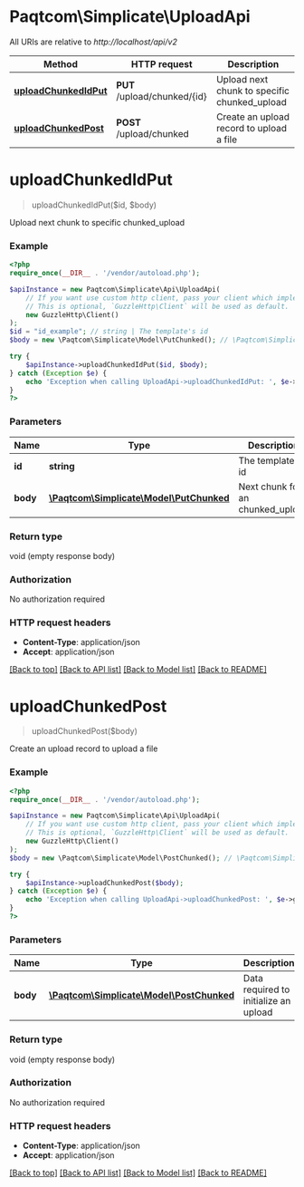 # Paqtcom\Simplicate\UploadApi

All URIs are relative to *http://localhost/api/v2*

 Method                                                    | HTTP request                 | Description                                  
-----------------------------------------------------------|------------------------------|----------------------------------------------
 [**uploadChunkedIdPut**](UploadApi.md#uploadChunkedIdPut) | **PUT** /upload/chunked/{id} | Upload next chunk to specific chunked_upload 
 [**uploadChunkedPost**](UploadApi.md#uploadChunkedPost)   | **POST** /upload/chunked     | Create an upload record to upload a file     

# **uploadChunkedIdPut**

> uploadChunkedIdPut($id, $body)

Upload next chunk to specific chunked_upload

### Example

```php
<?php
require_once(__DIR__ . '/vendor/autoload.php');

$apiInstance = new Paqtcom\Simplicate\Api\UploadApi(
    // If you want use custom http client, pass your client which implements `GuzzleHttp\ClientInterface`.
    // This is optional, `GuzzleHttp\Client` will be used as default.
    new GuzzleHttp\Client()
);
$id = "id_example"; // string | The template's id
$body = new \Paqtcom\Simplicate\Model\PutChunked(); // \Paqtcom\Simplicate\Model\PutChunked | Next chunk for an chunked_upload

try {
    $apiInstance->uploadChunkedIdPut($id, $body);
} catch (Exception $e) {
    echo 'Exception when calling UploadApi->uploadChunkedIdPut: ', $e->getMessage(), PHP_EOL;
}
?>
```

### Parameters

 Name     | Type                                                           | Description                      | Notes 
----------|----------------------------------------------------------------|----------------------------------|-------
 **id**   | **string**                                                     | The template&#39;s id            |
 **body** | [**\Paqtcom\Simplicate\Model\PutChunked**](../Model/PutChunked.md) | Next chunk for an chunked_upload |

### Return type

void (empty response body)

### Authorization

No authorization required

### HTTP request headers

- **Content-Type**: application/json
- **Accept**: application/json

[[Back to top]](#) [[Back to API list]](../README.md#documentation-for-api-endpoints) [[Back to Model list]](../README.md#documentation-for-models) [[Back to README]](../README.md)

# **uploadChunkedPost**

> uploadChunkedPost($body)

Create an upload record to upload a file

### Example

```php
<?php
require_once(__DIR__ . '/vendor/autoload.php');

$apiInstance = new Paqtcom\Simplicate\Api\UploadApi(
    // If you want use custom http client, pass your client which implements `GuzzleHttp\ClientInterface`.
    // This is optional, `GuzzleHttp\Client` will be used as default.
    new GuzzleHttp\Client()
);
$body = new \Paqtcom\Simplicate\Model\PostChunked(); // \Paqtcom\Simplicate\Model\PostChunked | Data required to initialize an upload

try {
    $apiInstance->uploadChunkedPost($body);
} catch (Exception $e) {
    echo 'Exception when calling UploadApi->uploadChunkedPost: ', $e->getMessage(), PHP_EOL;
}
?>
```

### Parameters

 Name     | Type                                                             | Description                           | Notes 
----------|------------------------------------------------------------------|---------------------------------------|-------
 **body** | [**\Paqtcom\Simplicate\Model\PostChunked**](../Model/PostChunked.md) | Data required to initialize an upload |

### Return type

void (empty response body)

### Authorization

No authorization required

### HTTP request headers

- **Content-Type**: application/json
- **Accept**: application/json

[[Back to top]](#) [[Back to API list]](../README.md#documentation-for-api-endpoints) [[Back to Model list]](../README.md#documentation-for-models) [[Back to README]](../README.md)

